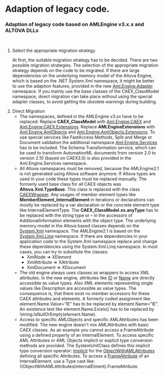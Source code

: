 # Adaption of legacy code.


### Adaption of legacy code based on AMLEngine v3.x.x and ALTOVA DLLs
&nbsp;<ol><li>
Select the appropriate migration strategy


At first, the suitable migration strategy has to be decided. There are two possible migration strategies. The selection of the appropriate migration strategy depends on the code to be migrated. If there are large dependencies on the underlying memory model of the Altova Engine, which is based on the .NET System.Xml namespace, it might be better to use the adaption features, provided in the new <a href="N_Aml_Engine_Adapter">Aml.Engine.Adapter</a> namespace. If you mainly use the base classes of the CAEX_ClassModel namespace, direct migration can take place without using the special adapter classes, to avoid getting the obsolete warnings during building.</li><li>
Direct Migration
&nbsp;<ul><li>
The namespaces, defined in the AMLEngine v3.xx have to be replaced: Replace **CAEX_ClassModel** with <a href="N_Aml_Engine_CAEX">Aml.Engine.CAEX</a> and <a href="N_Aml_Engine_CAEX_Extensions">Aml.Engine.CAEX.Extensions</a>. Replace **AMLEngineExtensions** with <a href="N_Aml_Engine_AmlObjects">Aml.Engine.AmlObjects</a> and <a href="N_Aml_Engine_AmlObjects_Extensions">Aml.Engine.AmlObjects.Extensions</a>. To use special services like FastAccess Methods, Split and Merge or Document validation the additional namespace <a href="N_Aml_Engine_Services">Aml.Engine.Services</a> has to be included. The Schema Transformation service, which can be used to transform AutomationML documents from version 2.0 to version 2.10 (based on CAEX3.0) is also provided in the Aml.Engine.Services namespace.</li><li>
All Altova namespaces must be removed, because the AMLEngine2.1 is not generated using Altova software anymore. If Altova types are used in your code these types must be replaced manually. The formerly used base class for all CAEX objects was **Altova.Xml.TypeBase**. This class is replaced with the class <a href="T_Aml_Engine_CAEX_CAEXWrapper">CAEXWrapper</a>. Any usages of member element types like **MemberElement_InternalElement** in iterations or declarations can mostly be replaced by a var declaration or the concrete element type like InternalElementType. The **CAEX_ClassModel.xs.anyType** has to be replaced with the string type or – in the accessors of AdditonalInformation elements with the object type. The underlying memory model in the Altova based classes depends on the <a href="https://docs.microsoft.com/dotnet/api/system.xml" target="_parent" rel="noopener noreferrer">System.Xml</a> namespace. The AMLEngine2.1 is based on the <a href="https://docs.microsoft.com/dotnet/api/system.xml.linq" target="_parent" rel="noopener noreferrer">System.Xml.Linq</a> namespace. If there are dependencies in your application code to the System.Xml namespace replace and change these dependencies using the System.Xml.Linq namespace. In most cases, you can try to substitute the classes:
&nbsp;<ul><li>
XmlNode => XElement</li><li>
XmlAttribute => XAttribute</li><li>
XmlDocument => XDocument</li></ul></li><li>
The old engine always uses classes as wrappers to access XML attributes. In the new engine, attributes like <a href="P_Aml_Engine_CAEX_ICAEXObject_ID">ID</a> or <a href="P_Aml_Engine_CAEX_ICAEXObject_Name">Name</a> are directly accessible as value types. Also XML elements representing single values like Description are accessible as value types. The consequence is, that there exist no member accessors for these CAEX attributes and elements. A formerly coded assignment like element.Name.Value=”IE” has to be replaced by element.Name=”IE”. An existence test like element.Name.Exists() has to be replaced by !string.IsNullOrEmpty(element.Name).</li><li>
Access to specific AMLObjects and specific AMLAttributes has been modified. The new engine doesn't mix AMLAttributes with basic CAEX classes. As an example you cannot access a FrameAttribute using a defined property of an InternalElement. To access specific AML Attributes or AML Objects implicit or explicit type conversion methods are provided. The SystemUnitClass defines this implicit type conversion operator: <a href="M_Aml_Engine_CAEX_SystemUnitClassType_op_Implicit">Implicit</a> for the <a href="T_Aml_Engine_AmlObjects_ObjectWithAMLAttributes">ObjectWithAMLAttributes</a> defining all specific Attributes. To access a <a href="P_Aml_Engine_AmlObjects_ObjectWithAMLAttributes_FrameAttribute">FrameAttribute</a> of an InternalElement, use a Type cast like: ((ObjectWithAMLAttributes)internalElment).FrameAttribute.</li></ul></li></ol>&nbsp;
